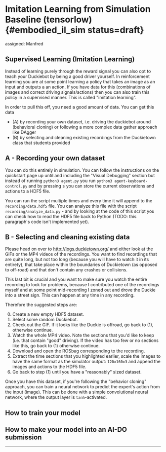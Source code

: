 # Imitation Learning from Simulation Baseline (tensorlow) {#embodied_il_sim status=draft}

assigned: Manfred

## Supervised Learning (Imitation Learning)

Instead of learning purely through the reward signal you can also opt to teach your Duckiebot by being a good driver yourself. In reinforcement learning you are at some point learning a policy that takes an image as an input and outputs a an action. If you have data for this (combinations of images and correct driving signals/actions) then you can also train this policy in a supervised manner. This is called "imitation learning".

In order to pull this off, you need a good amount of data. You can get this data

- (A) by recording your own dataset, i.e. driving the duckiebot around (behavioral cloning) or following a more complex data gather approach like DAgger
- (B) by selecting and cleaning existing recordings from the Duckietown class that students provided

## A - Recording your own dataset

You can do this entirely in simulation. You can follow the instructions on the quickstart page up until and including the "Visual Debugging" section but instead of running `python3 agent.py` you run `python3 agent-keyboard-control.py` and by pressing <kbd>s</kbd> you can store the current observations and actions to a HDF5 file.
 
<!-- (more about this on the [Supervised/Imitation Learning page](#aido1-imitation-learning)).-->

You can run the script multiple times and every time it will append to the `recording/data.hdf5` file. You can analyze this file with the script `recording/analyze_data.py` - and by looking at the code of this script you can check how to read the HDF5 file back to Python (TODO: this paragraph's code isn't implemented yet).

## B - Selecting and cleaning existing data

Please head on over to http://logs.duckietown.org/ and either look at the GIFs or the MP4 videos of the recordings. You want to find recordings that are quite long, but not too long (because you will have to watch it in its entirety), that take place within the boundaries of Duckietown (as opposed to off-road) and that don't contain any crashes or collisions.

This last bit is crucial and you want to make sure you watch the entire recording to look for problems, because I contributed one of the recordings myself and at some point mid-recording I zoned out and drove the Duckie into a street sign. This can happen at any time in any recording.

Therefore the suggested steps are:

0. Create a new empty HDF5 dataset.
1. Select some random Duckiebot.
2. Check out the GIF. If it looks like the Duckie is offroad, go back to (1), otherwise continue.
3. Watch the whole MP4 video. Note the sections that you'd like to keep (i.e. that contain "good" driving). If the video has too few or no sections like this, go back to (1) otherwise continue.
4. Download and open the ROSbag corresponding to the recording.
5. Extract the time sections that you highlighted earlier, scale the images to have the same format as the simulator output: `120x160x3` and append the images and actions to the HDF5 file.
6. Go back to step (1) until you have a "reasonably" sized dataset.

Once you have this dataset, if you're following the "behavior cloning" approach, you can train a neural network to predict the expert's action from the input (image). This can be done with a simple convolutional neural network, where the output layer is `tanh`-activated.

<!--Check out more over at our [Supervised/Imitation Learning page](#aido1-imitation-learning).-->

## How to train your model


## How to make your model into an AI-DO submission

---
